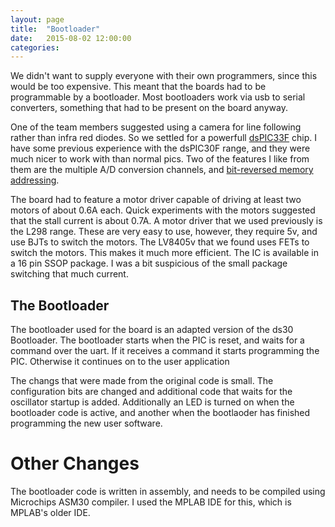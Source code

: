 ```yaml
---
layout: page
title:  "Bootloader"
date:   2015-08-02 12:00:00
categories: 
---
```


We didn't want to supply everyone with their own programmers, since this would be too expensive. This meant that the boards had to be programmable by a bootloader. Most bootloaders work via usb to serial converters, something that had to be present on the board anyway.

One of the team members suggested using a camera for line following rather than infra red diodes. So we settled for a powerfull [dsPIC33F]("http://www.microchip.com/wwwproducts/Devices.aspx?product=dsPIC33FJ32GS606") chip. I have some previous experience with the dsPIC30F range, and they were much nicer to work with than normal pics. Two of the features I like from them are the multiple A/D conversion channels, and [bit-reversed memory addressing]("http://en.wikipedia.org/wiki/Bit-reversal_permutation#Applications").

The board had to feature a motor driver capable of driving at least two motors of about 0.6A each. Quick experiments with the motors suggested that the stall current is about 0.7A. A motor driver that we used previously is the L298 range. These are very easy to use, however, they require 5v, and use BJTs to switch the motors. The LV8405v that we found uses FETs to switch the motors. This makes it much more efficient. The IC is available in a 16 pin SSOP package. I was a bit suspicious of the small package switching that much current.



The Bootloader
-------------
The bootloader used for the board is an adapted version of the ds30 Bootloader. The bootloader starts when the PIC is reset, and waits for a command over the uart. If it receives a command it starts programming the PIC. Otherwise it continues on to the user application

The changs that were made from the original code is small. The configuration bits are changed and additional code that waits for the oscillator startup is added. Additionally an LED is turned on when the bootloader code is active, and another when the bootlaoder has finished programming the new user software.

Other Changes
=============
The bootloader code is written in assembly, and needs to be compiled using Microchips ASM30 compiler. I used the MPLAB IDE for this, which is MPLAB's older IDE.
